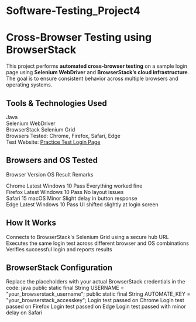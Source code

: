 # Software-Testing_Project4
# Cross-Browser Testing using BrowserStack

This project performs **automated cross-browser testing** on a sample login page using **Selenium WebDriver** and **BrowserStack’s cloud infrastructure**. The goal is to ensure consistent behavior across multiple browsers and operating systems.

##  Tools & Technologies Used

 Java  
 Selenium WebDriver  
 BrowserStack Selenium Grid  
 Browsers Tested: Chrome, Firefox, Safari, Edge  
 Test Website: [Practice Test Login Page](https://www.saucedemo.com/)



##  Browsers and OS Tested

Browser   Version  OS          Result  Remarks                             

 Chrome    Latest   Windows 10  Pass  Everything worked fine              
 Firefox   Latest   Windows 10  Pass  No layout issues                    
 Safari    15       macOS       Minor  Slight delay in button response     
 Edge     Latest   Windows 10   Pass  UI shifted slightly at login screen 



##  How It Works

 Connects to BrowserStack's Selenium Grid using a secure hub URL  
 Executes the same login test across different browser and OS combinations  
 Verifies successful login and reports results  



##  BrowserStack Configuration

Replace the placeholders with your actual BrowserStack credentials in the code:
java
public static final String USERNAME = "your_browserstack_username";
public static final String AUTOMATE_KEY = "your_browserstack_accesskey";
Login test passed on Chrome
Login test passed on Firefox
Login test passed on Edge
Login test passed with minor delay on Safari
